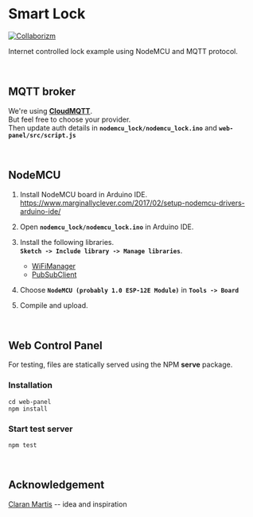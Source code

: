 # Smart Lock
[![Collaborizm](https://www.collaborizm.com/GitHubBadge.svg)](https://www.collaborizm.com/project/ByxePzrIW)

Internet controlled lock example using NodeMCU and MQTT protocol.

&nbsp;

## MQTT broker
We're using [**CloudMQTT**](https://www.cloudmqtt.com/).    
But feel free to choose your provider.   
Then update auth details in **`nodemcu_lock/nodemcu_lock.ino`** and **`web-panel/src/script.js`**

&nbsp;

## NodeMCU
1. Install NodeMCU board in Arduino IDE.    
https://www.marginallyclever.com/2017/02/setup-nodemcu-drivers-arduino-ide/
    
2. Open **`nodemcu_lock/nodemcu_lock.ino`** in Arduino IDE.

3. Install the following libraries.     
    **`Sketch -> Include library -> Manage libraries`**.    
    - [WiFiManager](https://github.com/tzapu/WiFiManager)       
    - [PubSubClient](https://pubsubclient.knolleary.net/index.html)     

4. Choose **`NodeMCU (probably 1.0 ESP-12E Module)`** in **`Tools -> Board`**

5. Compile and upload.
    
&nbsp;

## Web Control Panel
For testing, files are statically served using the NPM **serve** package.    

### Installation
```
cd web-panel
npm install
```

### Start test server
```
npm test
```

&nbsp;

## Acknowledgement
[Claran Martis](https://www.collaborizm.com/profile/SJne7FcMg) -- idea and inspiration

